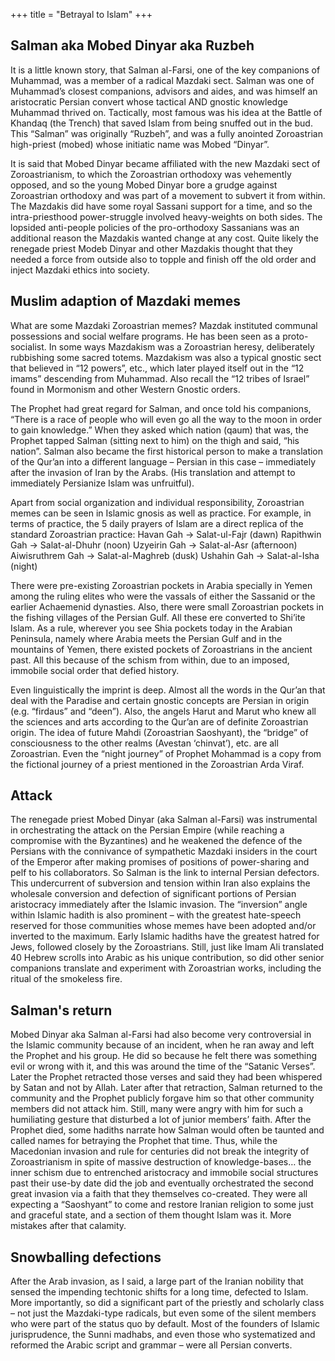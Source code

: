 +++
title = "Betrayal to Islam"
+++

## Salman aka Mobed Dinyar aka Ruzbeh

It is a little known story, that Salman al-Farsi, one of the key companions of Muhammad, was a member of a radical Mazdaki sect. Salman was one of Muhammad’s closest companions, advisors and aides, and was himself an aristocratic Persian convert whose tactical AND gnostic knowledge Muhammad thrived on. Tactically, most famous was his idea at the Battle of Khandaq (the Trench) that saved Islam from being snuffed out in the bud. This “Salman” was originally “Ruzbeh”, and was a fully anointed Zoroastrian high-priest (mobed) whose initiatic name was Mobed “Dinyar”.

It is said that Mobed Dinyar became affiliated with the new Mazdaki sect of Zoroastrianism, to which the Zoroastrian orthodoxy was vehemently opposed, and so the young Mobed Dinyar bore a grudge against Zoroastrian orthodoxy and was part of a movement to subvert it from within. The Mazdakis did have some royal Sassani support for a time, and so the intra-priesthood power-struggle involved heavy-weights on both sides. The lopsided anti-people policies of the pro-orthodoxy Sassanians was an additional reason the Mazdakis wanted change at any cost. Quite likely the renegade priest Modeb Dinyar and other Mazdakis thought that they needed a force from outside also to topple and finish off the old order and inject Mazdaki ethics into society.

## Muslim adaption of Mazdaki memes
What are some Mazdaki Zoroastrian memes? Mazdak instituted communal possessions and social welfare programs. He has been seen as a proto-socialist. In some ways Mazdakism was a Zoroastrian heresy, deliberately rubbishing some sacred totems. Mazdakism was also a typical gnostic sect that believed in “12 powers”, etc., which later played itself out in the “12 imams” descending from Muhammad. Also recall the “12 tribes of Israel” found in Mormonism and other Western Gnostic orders.

The Prophet had great regard for Salman, and once told his companions, “There is a race of people who will even go all the way to the moon in order to gain knowledge.” When they asked which nation (qaum) that was, the Prophet tapped Salman (sitting next to him) on the thigh and said, “his nation”. Salman also became the first historical person to make a translation of the Qur’an into a different language – Persian in this case – immediately after the invasion of Iran by the Arabs. (His translation and attempt to immediately Persianize Islam was unfruitful).

Apart from social organization and individual responsibility, Zoroastrian memes can be seen in Islamic gnosis as well as practice. For example, in terms of practice, the 5 daily prayers of Islam are a direct replica of the standard Zoroastrian practice: Havan Gah -> Salat-ul-Fajr (dawn) Rapithwin Gah -> Salat-al-Dhuhr (noon) Uzyeirin Gah -> Salat-al-Asr (afternoon) Aiwisruthrem Gah -> Salat-al-Maghreb (dusk) Ushahin Gah -> Salat-al-Isha (night)

There were pre-existing Zoroastrian pockets in Arabia specially in Yemen among the ruling elites who were the vassals of either the Sassanid or the earlier Achaemenid dynasties. Also, there were small Zoroastrian pockets in the fishing villages of the Persian Gulf. All these ere converted to Shi’ite Islam. As a rule, wherever you see Shia pockets today in the Arabian Peninsula, namely where Arabia meets the Persian Gulf and in the mountains of Yemen, there existed pockets of Zoroastrians in the ancient past. All this because of the schism from within, due to an imposed, immobile social order that defied history.

Even linguistically the imprint is deep. Almost all the words in the Qur’an that deal with the Paradise and certain gnostic concepts are Persian in origin (e.g. “firdaus” and “deen”). Also, the angels Harut and Marut who knew all the sciences and arts according to the Qur’an are of definite Zoroastrian origin. The idea of future Mahdi (Zoroastrian Saoshyant), the “bridge” of consciousness to the other realms (Avestan ‘chinvat’), etc. are all Zoroastrian. Even the “night journey” of Prophet Mohammad is a copy from the fictional journey of a priest mentioned in the Zoroastrian Arda Viraf.

## Attack
The renegade priest Mobed Dinyar (aka Salman al-Farsi) was instrumental in orchestrating the attack on the Persian Empire (while reaching a compromise with the Byzantines) and he weakened the defence of the Persians with the connivance of sympathetic Mazdaki insiders in the court of the Emperor after making promises of positions of power-sharing and pelf to his collaborators. So Salman is the link to internal Persian defectors. This undercurrent of subversion and tension within Iran also explains the wholesale conversion and defection of significant portions of Persian aristocracy immediately after the Islamic invasion. The “inversion” angle within Islamic hadith is also prominent – with the greatest hate-speech reserved for those communities whose memes have been adopted and/or inverted to the maximum. Early Islamic hadiths have the greatest hatred for Jews, followed closely by the Zoroastrians. Still, just like Imam Ali translated 40 Hebrew scrolls into Arabic as his unique contribution, so did other senior companions translate and experiment with Zoroastrian works, including the ritual of the smokeless fire.

## Salman's return
Mobed Dinyar aka Salman al-Farsi had also become very controversial in the Islamic community because of an incident, when he ran away and left the Prophet and his group. He did so because he felt there was something evil or wrong with it, and this was around the time of the “Satanic Verses”. Later the Prophet retracted those verses and said they had been whispered by Satan and not by Allah. Later after that retraction, Salman returned to the community and the Prophet publicly forgave him so that other community members did not attack him. Still, many were angry with him for such a humiliating gesture that disturbed a lot of junior members’ faith. After the Prophet died, some hadiths narrate how Salman would often be taunted and called names for betraying the Prophet that time. Thus, while the Macedonian invasion and rule for centuries did not break the integrity of Zoroastrianism in spite of massive destruction of knowledge-bases… the inner schism due to entrenched aristocracy and immobile social structures past their use-by date did the job and eventually orchestrated the second great invasion via a faith that they themselves co-created. They were all expecting a “Saoshyant” to come and restore Iranian religion to some just and graceful state, and a section of them thought Islam was it. More mistakes after that calamity.

## Snowballing defections  
After the Arab invasion, as I said, a large part of the Iranian nobility that sensed the impending techtonic shifts for a long time, defected to Islam. More importantly, so did a significant part of the priestly and scholarly class – not just the Mazdaki-type radicals, but even some of the silent members who were part of the status quo by default. Most of the founders of Islamic jurisprudence, the Sunni madhabs, and even those who systematized and reformed the Arabic script and grammar – were all Persian converts.
